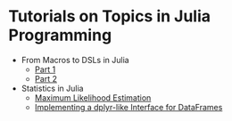 # Tutorials on Topics in Julia Programming

* From Macros to DSLs in Julia
    * [Part 1](https://github.com/johnmyleswhite/julia_tutorials/blob/master/From%20Macros%20to%20DSLs%20in%20Julia%20-%20Part%201%20-%20Macros.ipynb)
    * [Part 2](https://github.com/johnmyleswhite/julia_tutorials/blob/master/From%20Macros%20to%20DSLs%20in%20Julia%20-%20Part%202%20-%20DSLs.ipynb)
* Statistics in Julia
    * [Maximum Likelihood Estimation](https://github.com/johnmyleswhite/julia_tutorials/blob/master/Statistics%20in%20Julia%20-%20Maximum%20Likelihood%20Estimation.ipynb)
    * [Implementing a dplyr-like Interface for DataFrames](https://github.com/johnmyleswhite/julia_tutorials/blob/master/Rewriting%20Expressions%20to%20Tuple%20Functions.ipynb)
